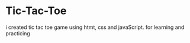 # Tic-Tac-Toe
i created tic tac toe game using htmt, css and javaScript. for learning and practicing
